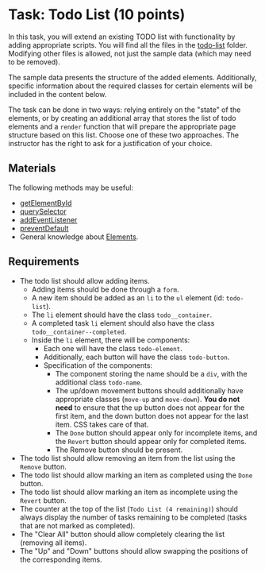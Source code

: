 # Task: Todo List (10 points)

In this task, you will extend an existing TODO list with functionality by adding appropriate scripts. You will find all the files in the [todo-list](./todo-list/) folder. Modifying other files is allowed, not just the sample data (which may need to be removed).

The sample data presents the structure of the added elements. Additionally, specific information about the required classes for certain elements will be included in the content below.

The task can be done in two ways: relying entirely on the "state" of the elements, or by creating an additional array that stores the list of todo elements and a `render` function that will prepare the appropriate page structure based on this list. Choose one of these two approaches. The instructor has the right to ask for a justification of your choice.

## Materials

The following methods may be useful:

- [getElementById](https://developer.mozilla.org/en-US/docs/Web/API/Document/getElementById)
- [querySelector](https://developer.mozilla.org/en-US/docs/Web/API/Document/querySelector)
- [addEventListener](https://developer.mozilla.org/en-US/docs/Web/API/EventTarget/addEventListener)
- [preventDefault](https://developer.mozilla.org/en-US/docs/Web/API/Event/preventDefault)
- General knowledge about [Elements](https://developer.mozilla.org/en-US/docs/Web/API/Element).

## Requirements

- The todo list should allow adding items.
  - Adding items should be done through a `form`.
  - A new item should be added as an `li` to the `ul` element (id: `todo-list`).
  - The `li` element should have the class `todo__container`.
  - A completed task `li` element should also have the class `todo__container--completed`.
  - Inside the `li` element, there will be components:
    - Each one will have the class `todo-element`.
    - Additionally, each button will have the class `todo-button`.
    - Specification of the components:
      - The component storing the name should be a `div`, with the additional class `todo-name`.
      - The up/down movement buttons should additionally have appropriate classes (`move-up` and `move-down`). **You do not need** to ensure that the up button does not appear for the first item, and the down button does not appear for the last item. CSS takes care of that.
      - The `Done` button should appear only for incomplete items, and the `Revert` button should appear only for completed items.
      - The Remove button should be present.
- The todo list should allow removing an item from the list using the `Remove` button.
- The todo list should allow marking an item as completed using the `Done` button.
- The todo list should allow marking an item as incomplete using the `Revert` button.
- The counter at the top of the list (`Todo List (4 remaining)`) should always display the number of tasks remaining to be completed (tasks that are not marked as completed).
- The "Clear All" button should allow completely clearing the list (removing all items).
- The "Up" and "Down" buttons should allow swapping the positions of the corresponding items.
